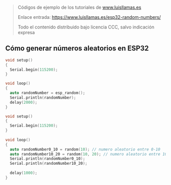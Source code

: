 > Códigos de ejemplo de los tutoriales de www.luisllamas.es
>
> Enlace entrada: https://www.luisllamas.es/esp32-random-numbers/
>
> Todo el contenido distribuido bajo licencia CCC, salvo indicación expresa

## Cómo generar números aleatorios en ESP32
```cpp
void setup()
{
  Serial.begin(115200);
}

void loop() 
{ 
  auto randomNumber = esp_random();   
  Serial.println(randomNumber); 
  delay(2000);
}
```

```cpp
void setup() 
{
  Serial.begin(115200);
}
 
void loop() 
{ 
  auto randomNumber0_10 = random(10); // numero aleatorio entre 0-10
  auto randomNumber10_20 = random(10, 20); // numero aleatorio entre 10-20
  Serial.println(randomNumber0_10);     
  Serial.println(randomNumber10_20);
 
  delay(1000);
}
```


